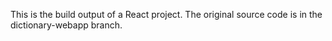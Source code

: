 This is the build output of a React project. The original source code is in the dictionary-webapp branch.
